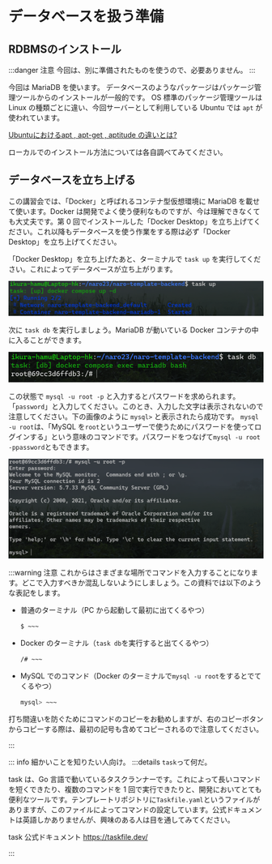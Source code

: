 # データベースを扱う準備

## RDBMSのインストール

:::danger 注意
今回は、別に準備されたものを使うので、必要ありません。
:::

今回は MariaDB を使います。
データベースのようなパッケージはパッケージ管理ツールからのインストールが一般的です。
OS 標準のパッケージ管理ツールは Linux の種類ごとに違い、今回サーバーとして利用している Ubuntu では `apt` が使われています。

[Ubuntuにおけるapt , apt-get , aptitude の違いとは?](http://zaka-think.com/linux/ubuntu/ubuntu-apt-apt-get-aptitude/)

ローカルでのインストール方法については各自調べてみてください。

## データベースを立ち上げる

この講習会では、「Docker」と呼ばれるコンテナ型仮想環境に MariaDB を載せて使います。Docker は開発でよく使う便利なものですが、今は理解できなくても大丈夫です。第 0 回でインストールした「Docker Desktop」を立ち上げてください。これ以降もデータベースを使う作業をする際は必ず「Docker Desktop」を立ち上げてください。

「Docker Desktop」を立ち上げたあと、ターミナルで `task up` を実行してください。これによってデータベースが立ち上がります。

![](assets/task_up.png)

次に `task db` を実行しましょう。MariaDB が動いている Docker コンテナの中に入ることができます。

![](assets/task_db.png)

この状態で `mysql -u root -p` と入力するとパスワードを求められます。「`password`」と入力してください。このとき、入力した文字は表示されないので注意してください。下の画像のように `mysql>` と表示されたら成功です。
`mysql -u root`は、「MySQL を`root`というユーザーで使うためにパスワードを使ってログインする」という意味のコマンドです。パスワードをつなげて`mysql -u root -ppassword`ともできます。

![](assets/mysql.png)

:::warning 注意
これからはさまざまな場所でコマンドを入力することになります。どこで入力すべきか混乱しないようにしましょう。この資料では以下のような表記をします。

- 普通のターミナル（PC から起動して最初に出てくるやつ）

  ```bash
  $ ~~~
  ```

- Docker のターミナル（`task db`を実行すると出てくるやつ）

  ```bash
  /# ~~~
  ```

- MySQL でのコマンド（Docker のターミナルで`mysql -u root`をするとでてくるやつ）

  ```bash
  mysql> ~~~
  ```

打ち間違いを防ぐためにコマンドのコピーをお勧めしますが、右のコピーボタンからコピーする際は、最初の記号も含めてコピーされるので注意してください。

:::

::: info 細かいことを知りたい人向け。
:::details `task`って何だ。

task は、Go 言語で動いているタスクランナーです。これによって長いコマンドを短くできたり、複数のコマンドを 1 回で実行できたりと、開発においてとても便利なツールです。テンプレートリポジトリに`Taskfile.yaml`というファイルがありますが、このファイルによってコマンドの設定しています。公式ドキュメントは英語しかありませんが、興味のある人は目を通してみてください。

task 公式ドキュメント https://taskfile.dev/

:::
